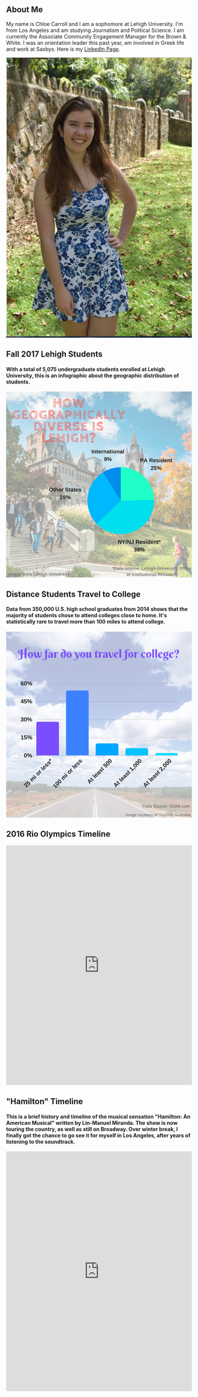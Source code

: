 ## About Me
My name is Chloe Carroll and I am a sophomore at Lehigh University.  I'm from Los Angeles and am studying Journalism and Political Science.  I am currently the Associate Community Engagement Manager for the Brown & White.  I was an orientation leader this past year, am involved in Greek life and work at Saxbys.
Here is my [LinkedIn Page](https://www.linkedin.com/in/chloe-carroll-b050b4140/).

 ![Profile Photo](https://github.com/ChloeCarroll/ChloeCarroll.github.io/blob/master/Github%20propic.png?raw=true)



## Fall 2017 Lehigh Students
#### With a total of 5,075 undergraduate students enrolled at Lehigh University, this is an infographic about the geographic distribution of students.

![Lehigh Data Infographic](https://github.com/ChloeCarroll/ChloeCarroll.github.io/blob/master/Lehigh%20Data%20Infographic.png?raw=true)



## Distance Students Travel to College
#### Data from 350,000 U.S. high school graduates from 2014 shows that the majority of students chose to attend colleges close to home.  It's statistically rare to travel more than 100 miles to attend college.

![College Distance Data](https://github.com/ChloeCarroll/ChloeCarroll.github.io/blob/master/How%20far%20do%20you%20travel%20for%20college_.png?raw=true)

## 2016 Rio Olympics Timeline

<iframe src='https://cdn.knightlab.com/libs/timeline3/latest/embed/index.html?source=1KjLql1a1Pa0QeVZGXc9mvsyPScYDzvYPb1EGijUKUTw&font=Default&lang=en&initial_zoom=2&height=650' width='100%' height='650' webkitallowfullscreen mozallowfullscreen allowfullscreen frameborder='0'></iframe>

## "Hamilton" Timeline
#### This is a brief history and timeline of the musical sensation "Hamilton: An American Musical" written by Lin-Manuel Miranda. The show is now touring the country, as well as still on Broadway. Over winter break, I finally got the chance to go see it for myself in Los Angeles, after years of listening to the soundtrack.

<iframe src='https://cdn.knightlab.com/libs/timeline3/latest/embed/index.html?source=1qhQkuTfN5P19l5kFndkGTJkci8imhv16b0xgli7WX2o&font=Default&lang=en&initial_zoom=2&height=650' width='100%' height='650' webkitallowfullscreen mozallowfullscreen allowfullscreen frameborder='0'></iframe>
